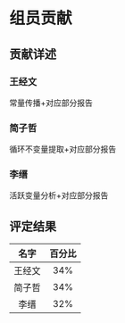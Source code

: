 # 组员贡献

## 贡献详述

### 王经文

常量传播+对应部分报告

### 简子哲

循环不变量提取+对应部分报告

### 李缙

活跃变量分析+对应部分报告


## 评定结果

|名字|百分比|
|:-:|:-:|
|王经文|34%|
|简子哲|34%|
|李缙|32%|


